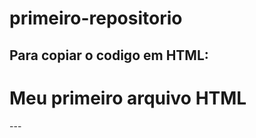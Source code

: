 # primeiro-repositorio

 Para copiar o codigo em HTML:
---
<html>
<h1>Meu primeiro arquivo HTML</h1>
</html>  
---
